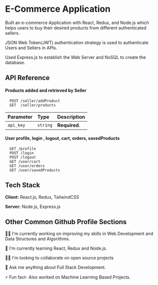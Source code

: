 
# E-Commerce Application

Built an e-commerce Application with React, Redux, and Node.js which helps users to buy their desired products from different authenticated sellers.

JSON Web Token(JWT) authentication strategy is used to authenticate Users and Sellers in APIs.

Used Express.js to establish the Web Server and NoSQL to create the database.


## API Reference

#### Products added and retrieved by Seller

```http
  POST /seller/addProduct
  GET  /seller/products
```

| Parameter | Type     | Description                |
| :-------- | :------- | :------------------------- |
| `api_key` | `string` | **Required**.  |

#### User profile, login , logout, cart, orders, savedProducts

```http
  GET /profile
  POST /login
  POST /logout
  GET /user/cart
  GET /user/orders
  GET /user/savedProducts
```



## Tech Stack

**Client:** React.js, Redux, TailwindCSS

**Server:** Node.js, Express.js


## Other Common Github Profile Sections
👩‍💻 I'm currently working on improving my skills in Web Development and Data Structures and Algorithms.

🧠 I'm currently learning React, Redux and Node.js.

👯‍♀️ I'm looking to collaborate on open source projects

💬 Ask me anything about Full Stack Development. 

⚡️ Fun fact- Also worked on Machine Learning Based Projects.

